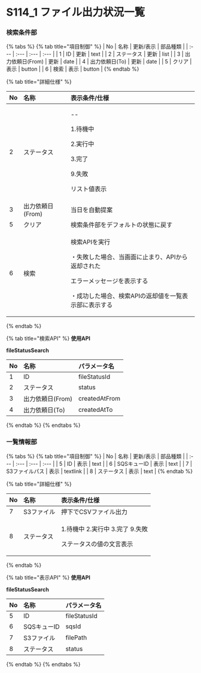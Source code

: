 # S114\_1 ファイル出力状況一覧

### 検索条件部

{% tabs %}
{% tab title="項目制御" %}
| No | 名称 | 更新/表示 | 部品種類 |
| :--- | :--- | :--- | :--- |
| 1 | ID | 更新 | text |
| 2 | ステータス | 更新 | list |
| 3 | 出力依頼日\(From\) | 更新 | date |
| 4 | 出力依頼日\(To\) | 更新 | date |
| 5 | クリア | 表示 | button |
| 6 | 検索 | 表示 | button |
{% endtab %}

{% tab title="詳細仕様" %}
<table>
  <thead>
    <tr>
      <th style="text-align:left">No</th>
      <th style="text-align:left">名称</th>
      <th style="text-align:left">表示条件/仕様</th>
    </tr>
  </thead>
  <tbody>
    <tr>
      <td style="text-align:left">2</td>
      <td style="text-align:left">ステータス</td>
      <td style="text-align:left">
        <p>--</p>
        <p>1.待機中</p>
        <p>2.実行中</p>
        <p>3.完了</p>
        <p>9.失敗</p>
        <p>リスト値表示</p>
      </td>
    </tr>
    <tr>
      <td style="text-align:left">3</td>
      <td style="text-align:left">出力依頼日(From)</td>
      <td style="text-align:left">当日を自動提案</td>
    </tr>
    <tr>
      <td style="text-align:left">5</td>
      <td style="text-align:left">クリア</td>
      <td style="text-align:left">検索条件部をデフォルトの状態に戻す</td>
    </tr>
    <tr>
      <td style="text-align:left">6</td>
      <td style="text-align:left">検索</td>
      <td style="text-align:left">
        <p>検索APIを実行</p>
        <p>・失敗した場合、当画面に止まり、APIから返却された</p>
        <p>エラーメッセージを表示する</p>
        <p>・成功した場合、検索APIの返却値を一覧表示部に表示する</p>
      </td>
    </tr>
  </tbody>
</table>
{% endtab %}

{% tab title="検索API" %}
**使用API**

**fileStatusSearch**

| No | 名称 | パラメータ名 |
| :--- | :--- | :--- |
| 1 | ID | fileStatusId |
| 2 | ステータス | status |
| 3 | 出力依頼日\(From\) | createdAtFrom |
| 4 | 出力依頼日\(To\) | createdAtTo |
{% endtab %}
{% endtabs %}

### 一覧情報部

{% tabs %}
{% tab title="項目制御" %}
| No | 名称 | 更新/表示 | 部品種類 |
| :--- | :--- | :--- | :--- |
| 5 | ID | 表示 | text |
| 6 | SQSキューID | 表示 | text |
| 7 | S3ファイルパス | 表示 | textlink |
| 8 | ステータス | 表示 | text |
{% endtab %}

{% tab title="詳細仕様" %}
<table>
  <thead>
    <tr>
      <th style="text-align:left">No</th>
      <th style="text-align:left">名称</th>
      <th style="text-align:left">表示条件/仕様</th>
    </tr>
  </thead>
  <tbody>
    <tr>
      <td style="text-align:left">7</td>
      <td style="text-align:left">S3ファイル</td>
      <td style="text-align:left">押下でCSVファイル出力</td>
    </tr>
    <tr>
      <td style="text-align:left">8</td>
      <td style="text-align:left">ステータス</td>
      <td style="text-align:left">
        <p>1.待機中 2.実行中 3.完了 9.失敗</p>
        <p>ステータスの値の文言表示</p>
      </td>
    </tr>
  </tbody>
</table>
{% endtab %}

{% tab title="表示API" %}
**使用API**

**fileStatusSearch**

| No | 名称 | パラメータ名 |
| :--- | :--- | :--- |
| 5 | ID | fileStatusId |
| 6 | SQSキューID | sqsId |
| 7 | S3ファイル | filePath |
| 8 | ステータス | status |
{% endtab %}
{% endtabs %}

